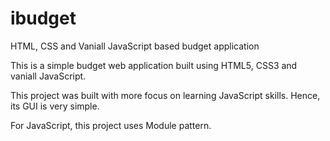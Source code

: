 # ibudget
HTML, CSS and Vaniall JavaScript based budget application

This is a simple budget web application built using HTML5, CSS3 and vaniall JavaScript. 

This project was built with more focus on learning JavaScript skills. Hence, its GUI is very simple.

For JavaScript, this project uses Module pattern.

